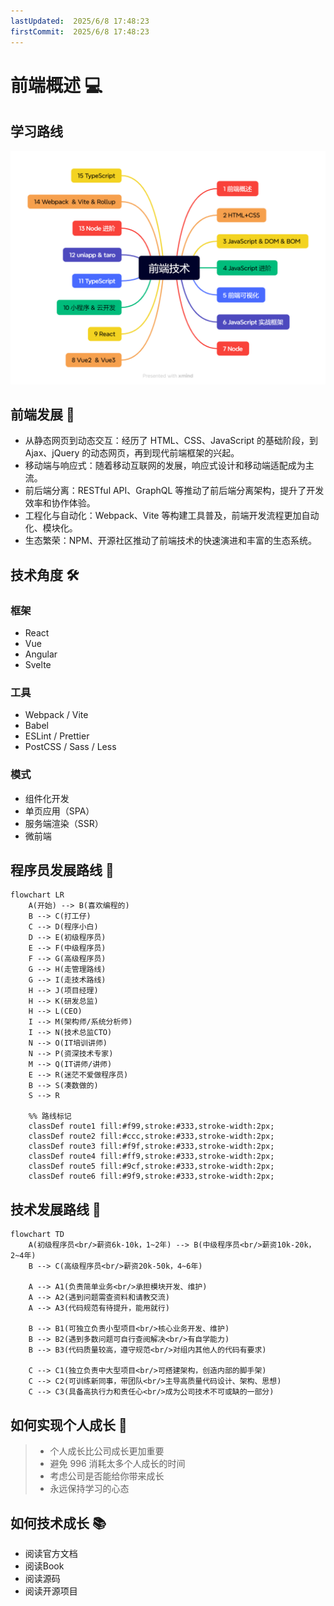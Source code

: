 ```yaml
---
lastUpdated:  2025/6/8 17:48:23
firstCommit:  2025/6/8 17:48:23
---
```


# 前端概述 💻
## 学习路线
![alt text](../../public/frontend.png)




## 前端发展 🚀
- 从静态网页到动态交互：经历了 HTML、CSS、JavaScript 的基础阶段，到 Ajax、jQuery 的动态网页，再到现代前端框架的兴起。
- 移动端与响应式：随着移动互联网的发展，响应式设计和移动端适配成为主流。
- 前后端分离：RESTful API、GraphQL 等推动了前后端分离架构，提升了开发效率和协作体验。
- 工程化与自动化：Webpack、Vite 等构建工具普及，前端开发流程更加自动化、模块化。
- 生态繁荣：NPM、开源社区推动了前端技术的快速演进和丰富的生态系统。

## 技术角度  🛠️

### 框架
- React
- Vue
- Angular
- Svelte

### 工具

- Webpack / Vite
- Babel
- ESLint / Prettier
- PostCSS / Sass / Less

### 模式
- 组件化开发
- 单页应用（SPA）
- 服务端渲染（SSR）
- 微前端


## 程序员发展路线 🌱

```mermaid
flowchart LR
    A(开始) --> B(喜欢编程的)
    B --> C(打工仔)
    C --> D(程序小白)
    D --> E(初级程序员)
    E --> F(中级程序员)
    F --> G(高级程序员)
    G --> H(走管理路线)
    G --> I(走技术路线)
    H --> J(项目经理)
    H --> K(研发总监)
    H --> L(CEO)
    I --> M(架构师/系统分析师)
    I --> N(技术总监CTO)
    N --> O(IT培训讲师)
    N --> P(资深技术专家)
    M --> Q(IT讲师/讲师)
    E --> R(迷茫不爱做程序员)
    B --> S(凑数做的)
    S --> R

    %% 路线标记
    classDef route1 fill:#f99,stroke:#333,stroke-width:2px;
    classDef route2 fill:#ccc,stroke:#333,stroke-width:2px;
    classDef route3 fill:#f9f,stroke:#333,stroke-width:2px;
    classDef route4 fill:#ff9,stroke:#333,stroke-width:2px;
    classDef route5 fill:#9cf,stroke:#333,stroke-width:2px;
    classDef route6 fill:#9f9,stroke:#333,stroke-width:2px;
```


## 技术发展路线 🌱
```mermaid
flowchart TD
    A(初级程序员<br/>薪资6k-10k，1~2年) --> B(中级程序员<br/>薪资10k-20k，2~4年)
    B --> C(高级程序员<br/>薪资20k-50k，4~6年)

    A --> A1(负责简单业务<br/>承担模块开发、维护)
    A --> A2(遇到问题需查资料和请教交流)
    A --> A3(代码规范有待提升，能用就行)

    B --> B1(可独立负责小型项目<br/>核心业务开发、维护)
    B --> B2(遇到多数问题可自行查阅解决<br/>有自学能力)
    B --> B3(代码质量较高，遵守规范<br/>对组内其他人的代码有要求)

    C --> C1(独立负责中大型项目<br/>可搭建架构，创造内部的脚手架)
    C --> C2(可训练新同事，带团队<br/>主导高质量代码设计、架构、思想)
    C --> C3(具备高执行力和责任心<br/>成为公司技术不可或缺的一部分)
```


## 如何实现个人成长 🌟
> - 个人成长比公司成长更加重要
> - 避免 996 消耗太多个人成长的时间
> - 考虑公司是否能给你带来成长
> - 永远保持学习的心态

## 如何技术成长 📚
- 阅读官方文档
- 阅读Book
- 阅读源码
- 阅读开源项目


